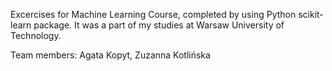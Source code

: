 Excercises for Machine Learning Course, completed by using Python scikit-learn package. It was a part of my studies at Warsaw University of Technology.

Team members: Agata Kopyt, Zuzanna Kotlińska
